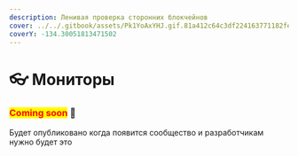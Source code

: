 ```yaml
---
description: Ленивая проверка сторонних блокчейнов
cover: ../../.gitbook/assets/Pk1YoAxYHJ.gif.81a412c64c3df224163771182fea417c.gif
coverY: -134.30051813471502
---
```


# 👓 Мониторы

### <mark style="color:red;">**Coming soon**</mark> 👻

Будет опубликовано когда появится сообщество и разработчикам нужно будет это

